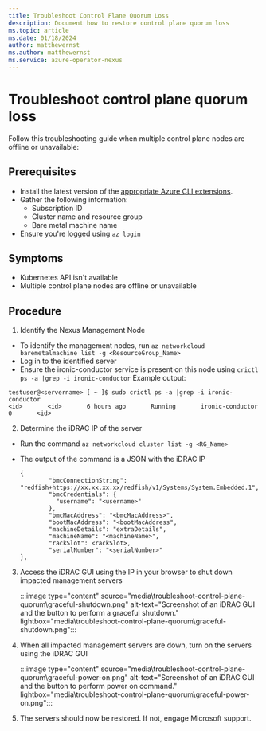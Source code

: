 ```yaml
---
title: Troubleshoot Control Plane Quorum Loss
description: Document how to restore control plane quorum loss
ms.topic: article
ms.date: 01/18/2024
author: matthewernst
ms.author: matthewernst
ms.service: azure-operator-nexus
---
```


# Troubleshoot control plane quorum loss

Follow this troubleshooting guide when multiple control plane nodes are offline or unavailable:

## Prerequisites

- Install the latest version of the
  [appropriate Azure CLI extensions](./howto-install-cli-extensions.md).
- Gather the following information:
  - Subscription ID
  - Cluster name and resource group
  - Bare metal machine name
- Ensure you're logged using `az login`


## Symptoms

- Kubernetes API isn't available
- Multiple control plane nodes are offline or unavailable

## Procedure

1. Identify the Nexus Management Node
- To identify the management nodes, run `az networkcloud baremetalmachine list -g <ResourceGroup_Name>`
- Log in to the identified server
- Ensure the ironic-conductor service is present on this node using `crictl ps -a |grep -i ironic-conductor`
  Example output:

~~~
testuser@<servername> [ ~ ]$ sudo crictl ps -a |grep -i ironic-conductor
<id>       <id>       6 hours ago       Running       ironic-conductor       0       <id>
~~~

2. Determine the iDRAC IP of the server
- Run the command `az networkcloud cluster list -g <RG_Name>`
- The output of the command is a JSON with the iDRAC IP

    ~~~
    {
            "bmcConnectionString": "redfish+https://xx.xx.xx.xx/redfish/v1/Systems/System.Embedded.1",
            "bmcCredentials": {
              "username": "<username>"
            },
            "bmcMacAddress": "<bmcMacAddress>",
            "bootMacAddress": "<bootMacAddress",
            "machineDetails": "extraDetails",
            "machineName": "<machineName>",
            "rackSlot": <rackSlot>,
            "serialNumber": "<serialNumber>"
    },
    ~~~

3. Access the iDRAC GUI using the IP in your browser to shut down impacted management servers

   :::image type="content" source="media\troubleshoot-control-plane-quorum\graceful-shutdown.png" alt-text="Screenshot of an iDRAC GUI and the button to perform a graceful shutdown." lightbox="media\troubleshoot-control-plane-quorum\graceful-shutdown.png":::

4. When all impacted management servers are down, turn on the servers using the iDRAC GUI

   :::image type="content" source="media\troubleshoot-control-plane-quorum\graceful-power-on.png" alt-text="Screenshot of an iDRAC GUI and the button to perform power on command." lightbox="media\troubleshoot-control-plane-quorum\graceful-power-on.png":::

5. The servers should now be restored. If not, engage Microsoft support.
